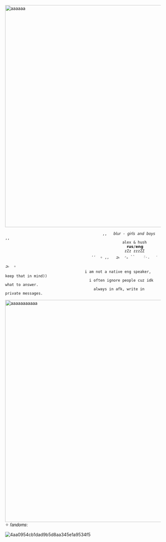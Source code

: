 <img width="3056" height="718" alt="аааааа" src="https://github.com/user-attachments/assets/97397462-f200-4872-bde6-4adc4c30c173" />

                                                ,,   𝘣𝘭𝘶𝘳 - 𝘨𝘪𝘳𝘭𝘴 𝘢𝘯𝘥 𝘣𝘰𝘺𝘴   ,,
                                                         alex & hush
                                                           𝗿𝘂𝘀/𝗲𝗻𝗴 
                                                          zZz zzzZZ
                                           ٬٬  ✧ ,,   🌫  ◜｡ ``    𓍱۰.   ་  🌫  ✧
                                        i am not a native eng speaker, keep that in mind))
                                          i often ignore people cuz idk what to answer.
                                            always in afk, write in private messages.




<img width="3056" height="718" alt="ааааааааааа" src="https://github.com/user-attachments/assets/f9c33bdf-fc8d-4e23-a072-eebef9ce5f51" />
✧ 𝑓𝑎𝑛𝑑𝑜𝑚𝑠: 


![4aa0954cb1dad9b5d8aa345e1a9534f5](https://github.com/user-attachments/assets/17bd594a-fcc8-4e38-9972-728f1f6511d4)

